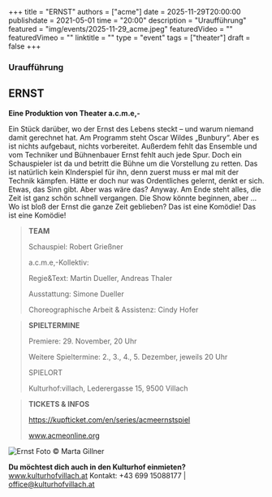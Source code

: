 +++
title = "ERNST"
authors = ["acme"]
date = 2025-11-29T20:00:00
publishdate = 2021-05-01
time = "20:00"
description = "Uraufführung"
featured = "img/events/2025-11-29_acme.jpeg"
featuredVideo = ""
featuredVimeo = ""
linktitle = ""
type = "event"
tags = ["theater"]
draft = false
+++

### Uraufführung

## ERNST

**Eine Produktion von Theater a.c.m.e,-**

Ein Stück darüber, wo der Ernst des Lebens steckt – und warum niemand damit gerechnet hat.
Am Programm steht Oscar Wildes „Bunbury“. Aber es ist nichts aufgebaut, nichts vorbereitet. Außerdem fehlt das Ensemble und vom Techniker und Bühnenbauer Ernst fehlt auch jede Spur. Doch ein Schauspieler ist da und betritt die Bühne um die Vorstellung zu retten. Das ist natürlich kein KInderspiel für ihn, denn zuerst muss er mal mit der Technik kämpfen. Hätte er doch nur was Ordentliches gelernt, denkt er sich. Etwas, das Sinn gibt.
Aber was wäre das? Anyway. Am Ende steht alles, die Zeit ist ganz schön schnell vergangen. Die Show könnte beginnen, aber …
Wo ist bloß der Ernst die ganze Zeit geblieben?
Das ist eine Komödie! Das ist eine Komödie!


> **TEAM**
> 
> Schauspiel: Robert Grießner
> 
> a.c.m.e,-Kollektiv:
> 
> Regie&Text: Martin Dueller, Andreas Thaler
> 
> Ausstattung: Simone Dueller
>
> Choreographische Arbeit & Assistenz: Cindy Hofer

> **SPIELTERMINE**
>
> Premiere: 29. November, 20 Uhr
>
> Weitere Spieltermine: 2., 3., 4., 5. Dezember, jeweils 20 Uhr
>
> SPIELORT
>
> Kulturhof:villach, Lederergasse 15, 9500 Villach

> **TICKETS & INFOS**
> 
> https://kupfticket.com/en/series/acmeernstspiel
>
> www.acmeonline.org

![Ernst](/img/events/2025-12-2_acme.png)
Foto © Marta Gillner


**Du möchtest dich auch in den Kulturhof einmieten?**
www.kulturhofvillach.at
Kontakt: +43 699 15088177 | office@kulturhofvillach.at
